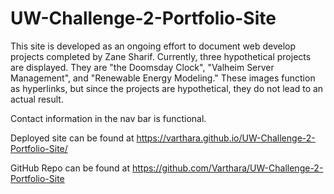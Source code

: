# UW-Challenge-2-Portfolio-Site
This site is developed as an ongoing effort to document web develop projects completed by Zane Sharif. Currently, three hypothetical projects are displayed. They are "the Doomsday Clock", "Valheim Server Management", and "Renewable Energy Modeling." These images function as hyperlinks, but since the projects are hypothetical, they do not lead to an actual result.

Contact information in the nav bar is functional. 




Deployed site can be found at https://varthara.github.io/UW-Challenge-2-Portfolio-Site/

GitHub Repo can be found at https://github.com/Varthara/UW-Challenge-2-Portfolio-Site

